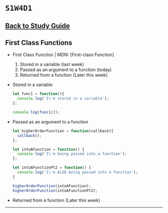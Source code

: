 # `S1W4D1`

## [Back to Study Guide](../../../study-guides/2-assessment.md)

## First Class Functions

- First Class Function | MDN: [First-class Function]

  1. Stored in a variable (last week)
  2. Passed as an argument to a function (today)
  3. Returned from a function (Later this week)

- Stored in a variable

  ```js
  let func1 = function(){
    console.log('I\'m stored in a variable');
  };

  console.log(func1());
  ```

- Passed as an argument to a function

  ```js
  let higherOrderFunction = function(callback){
    callback();
  };

  let intoAFunction = function() {
    console.log('I\'m being passed into a function');
  };

  let intoAFunctionPt2 = function() {
    console.log('I\'m ALSO being passed into a function');
  }

  higherOrderFunction(intoAFunction);
  higherOrderFunction(intoAFunctionPt2);
  ```

- Returned from a function (Later this week)

---
